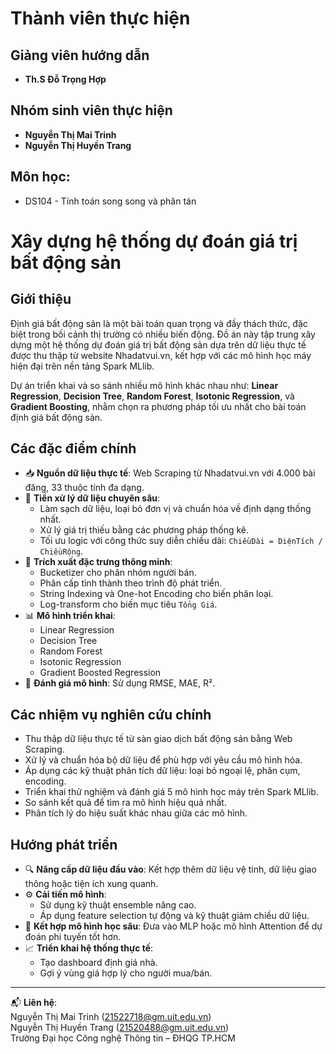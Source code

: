# Thành viên thực hiện

## **Giảng viên hướng dẫn**
- **Th.S Đỗ Trọng Hợp**

## **Nhóm sinh viên thực hiện**
- **Nguyễn Thị Mai Trinh**
- **Nguyễn Thị Huyền Trang**

## **Môn học:**  
- DS104 - Tính toán song song và phân tán

# Xây dựng hệ thống dự đoán giá trị bất động sản

## Giới thiệu

Định giá bất động sản là một bài toán quan trọng và đầy thách thức, đặc biệt trong bối cảnh thị trường có nhiều biến động. Đồ án này tập trung xây dựng một hệ thống dự đoán giá trị bất động sản dựa trên dữ liệu thực tế được thu thập từ website Nhadatvui.vn, kết hợp với các mô hình học máy hiện đại trên nền tảng Spark MLlib.

Dự án triển khai và so sánh nhiều mô hình khác nhau như: **Linear Regression**, **Decision Tree**, **Random Forest**, **Isotonic Regression**, và **Gradient Boosting**, nhằm chọn ra phương pháp tối ưu nhất cho bài toán định giá bất động sản.

## Các đặc điểm chính

- 📥 **Nguồn dữ liệu thực tế**: Web Scraping từ Nhadatvui.vn với 4.000 bài đăng, 33 thuộc tính đa dạng.
- 🧹 **Tiền xử lý dữ liệu chuyên sâu**:
  - Làm sạch dữ liệu, loại bỏ đơn vị và chuẩn hóa về định dạng thống nhất.
  - Xử lý giá trị thiếu bằng các phương pháp thống kê.
  - Tối ưu logic với công thức suy diễn chiều dài: `ChiềuDài = DiệnTích / ChiềuRộng`.
- 🧠 **Trích xuất đặc trưng thông minh**:
  - Bucketizer cho phân nhóm người bán.
  - Phân cấp tỉnh thành theo trình độ phát triển.
  - String Indexing và One-hot Encoding cho biến phân loại.
  - Log-transform cho biến mục tiêu `Tổng Giá`.
- 📊 **Mô hình triển khai**:
  - Linear Regression
  - Decision Tree
  - Random Forest
  - Isotonic Regression
  - Gradient Boosted Regression
- 🧪 **Đánh giá mô hình**: Sử dụng RMSE, MAE, R².

## Các nhiệm vụ nghiên cứu chính

- Thu thập dữ liệu thực tế từ sàn giao dịch bất động sản bằng Web Scraping.
- Xử lý và chuẩn hóa bộ dữ liệu để phù hợp với yêu cầu mô hình hóa.
- Áp dụng các kỹ thuật phân tích dữ liệu: loại bỏ ngoại lệ, phân cụm, encoding.
- Triển khai thử nghiệm và đánh giá 5 mô hình học máy trên Spark MLlib.
- So sánh kết quả để tìm ra mô hình hiệu quả nhất.
- Phân tích lý do hiệu suất khác nhau giữa các mô hình.

## Hướng phát triển

- 🔍 **Nâng cấp dữ liệu đầu vào**: Kết hợp thêm dữ liệu vệ tinh, dữ liệu giao thông hoặc tiện ích xung quanh.
- ⚙️ **Cải tiến mô hình**:
  - Sử dụng kỹ thuật ensemble nâng cao.
  - Áp dụng feature selection tự động và kỹ thuật giảm chiều dữ liệu.
- 🧩 **Kết hợp mô hình học sâu**: Đưa vào MLP hoặc mô hình Attention để dự đoán phi tuyến tốt hơn.
- 📈 **Triển khai hệ thống thực tế**:
  - Tạo dashboard định giá nhà.
  - Gợi ý vùng giá hợp lý cho người mua/bán.

---

📬 **Liên hệ**:  
Nguyễn Thị Mai Trinh (21522718@gm.uit.edu.vn)  
Nguyễn Thị Huyền Trang (21520488@gm.uit.edu.vn)  
Trường Đại học Công nghệ Thông tin – ĐHQG TP.HCM
